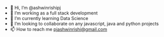 - 👋 Hi, I’m @ashwinrishipj
- 👀 I’m working as a full stack development
- 🌱 I’m currently learning Data Science
- 💞️ I’m looking to collaborate on any javascript, java and python projects
- 📫 How to reach me pjashwinrishi@gmail.com

<!---
ashwinrishipj/ashwinrishipj is a ✨ special ✨ repository because its `README.md` (this file) appears on your GitHub profile.
You can click the Preview link to take a look at your changes.
--->
